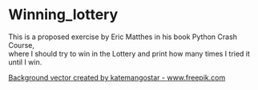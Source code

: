 # Winning_lottery


This is a proposed exercise by Eric Matthes in his book Python Crash Course,  
where I should try to win in the Lottery and print how many times I tried it until I win.




<a href='https://www.freepik.com/vectors/background'>Background vector created by katemangostar - www.freepik.com</a>

